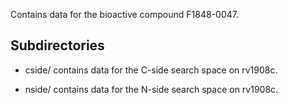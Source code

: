 Contains data for the bioactive compound F1848-0047.

## Subdirectories

- cside/ contains data for the C-side search space on rv1908c.

- nside/ contains data for the N-side search space on rv1908c.

